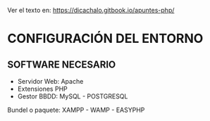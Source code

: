 Ver el texto en: https://dicachalo.gitbook.io/apuntes-php/

# CONFIGURACIÓN DEL ENTORNO

## SOFTWARE NECESARIO

* Servidor Web: Apache
* Extensiones PHP
* Gestor BBDD: MySQL - POSTGRESQL

Bundel o paquete: XAMPP - WAMP - EASYPHP



